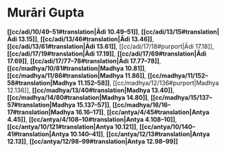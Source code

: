 # Murāri Gupta

**[[cc/adi/10/49–51#translation|Ādi 10.49–51]]**, **[[cc/adi/13/15#translation|Ādi 13.15]]**, **[[cc/adi/13/46#translation|Ādi 13.46]]**, **[[cc/adi/13/61#translation|Ādi 13.61]]**, [[cc/adi/17/18#purport|Ādi 17.18]], **[[cc/adi/17/19#translation|Ādi 17.19]]**, **[[cc/adi/17/69#translation|Ādi 17.69]]**, **[[cc/adi/17/77–78#translation|Ādi 17.77–78]]**, **[[cc/madhya/10/81#translation|Madhya 10.81]]**, **[[cc/madhya/11/86#translation|Madhya 11.86]]**, **[[cc/madhya/11/152–58#translation|Madhya 11.152–58]]**, [[cc/madhya/12/136#purport|Madhya 12.136]], **[[cc/madhya/13/40#translation|Madhya 13.40]]**, **[[cc/madhya/14/80#translation|Madhya 14.80]]**, **[[cc/madhya/15/137–57#translation|Madhya 15.137–57]]**, **[[cc/madhya/16/16–17#translation|Madhya 16.16–17]]**, **[[cc/antya/4/45#translation|Antya 4.45]]**, **[[cc/antya/4/108–10#translation|Antya 4.108–10]]**, **[[cc/antya/10/121#translation|Antya 10.121]]**, **[[cc/antya/10/140–41#translation|Antya 10.140–41]]**, **[[cc/antya/12/13#translation|Antya 12.13]]**, **[[cc/antya/12/98–99#translation|Antya 12.98–99]]**

